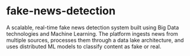 # fake-news-detection
A scalable, real-time fake news detection system built using Big Data technologies and Machine Learning. The platform ingests news from multiple sources, processes them through a data lake architecture, and uses distributed ML models to classify content as fake or real.

